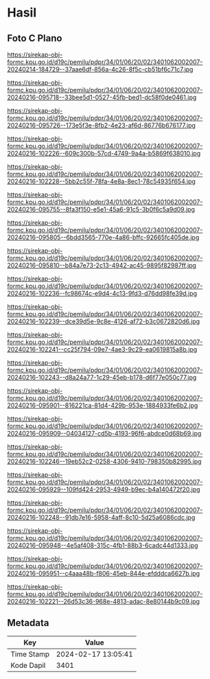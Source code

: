 # Hasil

## Foto C Plano

https://sirekap-obj-formc.kpu.go.id/d19c/pemilu/pdpr/34/01/06/20/02/3401062002007-20240214-184729--37aae6df-856a-4c26-8f5c-cb51bf6c71c7.jpg

https://sirekap-obj-formc.kpu.go.id/d19c/pemilu/pdpr/34/01/06/20/02/3401062002007-20240216-095718--33bee5d1-0527-45fb-bed1-dc58f0de0461.jpg

https://sirekap-obj-formc.kpu.go.id/d19c/pemilu/pdpr/34/01/06/20/02/3401062002007-20240216-095726--173e5f3e-8fb2-4e23-af6d-86776b676177.jpg

https://sirekap-obj-formc.kpu.go.id/d19c/pemilu/pdpr/34/01/06/20/02/3401062002007-20240216-102226--609c300b-57cd-4749-9a4a-b5869f638010.jpg

https://sirekap-obj-formc.kpu.go.id/d19c/pemilu/pdpr/34/01/06/20/02/3401062002007-20240216-102228--5bb2c55f-78fa-4e8a-8ec1-78c54935f654.jpg

https://sirekap-obj-formc.kpu.go.id/d19c/pemilu/pdpr/34/01/06/20/02/3401062002007-20240216-095755--8fa3f150-e5e1-45a6-91c5-3b0f6c5a9d09.jpg

https://sirekap-obj-formc.kpu.go.id/d19c/pemilu/pdpr/34/01/06/20/02/3401062002007-20240216-095805--6bdd3565-770e-4a86-bffc-92665fc405de.jpg

https://sirekap-obj-formc.kpu.go.id/d19c/pemilu/pdpr/34/01/06/20/02/3401062002007-20240216-095810--b84a7e73-2c13-4942-ac45-9895f82987ff.jpg

https://sirekap-obj-formc.kpu.go.id/d19c/pemilu/pdpr/34/01/06/20/02/3401062002007-20240216-102236--fc98674c-e9d4-4c13-9fd3-d76dd98fe39d.jpg

https://sirekap-obj-formc.kpu.go.id/d19c/pemilu/pdpr/34/01/06/20/02/3401062002007-20240216-102239--dce39d5e-9c8e-4126-af72-b3c0672820d6.jpg

https://sirekap-obj-formc.kpu.go.id/d19c/pemilu/pdpr/34/01/06/20/02/3401062002007-20240216-102241--cc25f794-09e7-4ae3-9c29-ea0619815a8b.jpg

https://sirekap-obj-formc.kpu.go.id/d19c/pemilu/pdpr/34/01/06/20/02/3401062002007-20240216-102243--d8a24a77-1c29-45eb-b178-d6f77e050c77.jpg

https://sirekap-obj-formc.kpu.go.id/d19c/pemilu/pdpr/34/01/06/20/02/3401062002007-20240216-095901--816221ca-81d4-429b-953e-1884933fe6b2.jpg

https://sirekap-obj-formc.kpu.go.id/d19c/pemilu/pdpr/34/01/06/20/02/3401062002007-20240216-095909--04034127-cd5b-4193-96f6-abdce0d68b69.jpg

https://sirekap-obj-formc.kpu.go.id/d19c/pemilu/pdpr/34/01/06/20/02/3401062002007-20240216-102246--19eb52c2-0258-4306-9410-798350b82995.jpg

https://sirekap-obj-formc.kpu.go.id/d19c/pemilu/pdpr/34/01/06/20/02/3401062002007-20240216-095929--109fd424-2953-4949-b9ec-b4a140472f20.jpg

https://sirekap-obj-formc.kpu.go.id/d19c/pemilu/pdpr/34/01/06/20/02/3401062002007-20240216-102248--91db7e16-5958-4aff-8c10-5d25a6086cdc.jpg

https://sirekap-obj-formc.kpu.go.id/d19c/pemilu/pdpr/34/01/06/20/02/3401062002007-20240216-095948--4e5af408-315c-4fb1-88b3-6cadc44d1333.jpg

https://sirekap-obj-formc.kpu.go.id/d19c/pemilu/pdpr/34/01/06/20/02/3401062002007-20240216-095951--c4aaa48b-f806-45eb-844e-efdddca6627b.jpg

https://sirekap-obj-formc.kpu.go.id/d19c/pemilu/pdpr/34/01/06/20/02/3401062002007-20240216-102221--26d53c36-968e-4813-adac-8e80144b9c09.jpg


## Metadata

| Key        | Value               |
| ---------- | ------------------- |
| Time Stamp | 2024-02-17 13:05:41 |
| Kode Dapil | 3401                |



